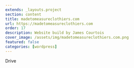 ```yaml
---
extends: _layouts.project
section: content
title: madetomeasureclothiers.com
url: https://madetomeasureclothiers.com
order: 17
description: Website build by James Courtois
cover_image: /assets/img/madetomeasureclothiers.com.png
featured: false
categories: [wordpress]
---
```


Drive
